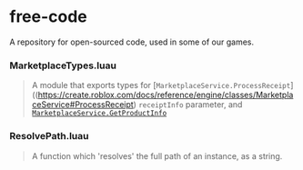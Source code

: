 # free-code
A repository for open-sourced code, used in some of our games.

### MarketplaceTypes.luau
> A module that exports types for [`MarketplaceService.ProcessReceipt`]((https://create.roblox.com/docs/reference/engine/classes/MarketplaceService#ProcessReceipt) `receiptInfo` parameter, and [`MarketplaceService.GetProductInfo`](https://create.roblox.com/docs/reference/engine/classes/MarketplaceService#GetProductInfo)

### ResolvePath.luau
> A function which 'resolves' the full path of an instance, as a string.
